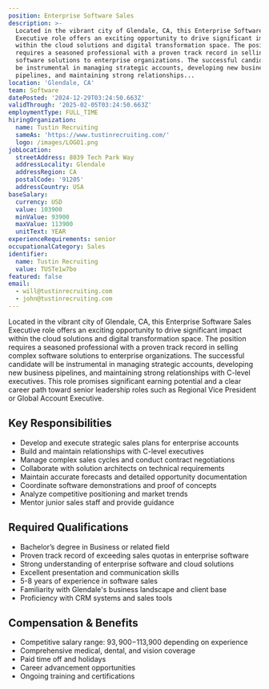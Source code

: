 ```yaml
---
position: Enterprise Software Sales
description: >-
  Located in the vibrant city of Glendale, CA, this Enterprise Software Sales
  Executive role offers an exciting opportunity to drive significant impact
  within the cloud solutions and digital transformation space. The position
  requires a seasoned professional with a proven track record in selling complex
  software solutions to enterprise organizations. The successful candidate will
  be instrumental in managing strategic accounts, developing new business
  pipelines, and maintaining strong relationships...
location: 'Glendale, CA'
team: Software
datePosted: '2024-12-29T03:24:50.663Z'
validThrough: '2025-02-05T03:24:50.663Z'
employmentType: FULL_TIME
hiringOrganization:
  name: Tustin Recruiting
  sameAs: 'https://www.tustinrecruiting.com/'
  logo: /images/LOGO1.png
jobLocation:
  streetAddress: 8039 Tech Park Way
  addressLocality: Glendale
  addressRegion: CA
  postalCode: '91205'
  addressCountry: USA
baseSalary:
  currency: USD
  value: 103900
  minValue: 93900
  maxValue: 113900
  unitText: YEAR
experienceRequirements: senior
occupationalCategory: Sales
identifier:
  name: Tustin Recruiting
  value: TUSTe1w7bo
featured: false
email:
  - will@tustinrecruiting.com
  - john@tustinrecruiting.com
---
```




Located in the vibrant city of Glendale, CA, this Enterprise Software Sales Executive role offers an exciting opportunity to drive significant impact within the cloud solutions and digital transformation space. The position requires a seasoned professional with a proven track record in selling complex software solutions to enterprise organizations. The successful candidate will be instrumental in managing strategic accounts, developing new business pipelines, and maintaining strong relationships with C-level executives. This role promises significant earning potential and a clear career path toward senior leadership roles such as Regional Vice President or Global Account Executive.

## Key Responsibilities
- Develop and execute strategic sales plans for enterprise accounts
- Build and maintain relationships with C-level executives
- Manage complex sales cycles and conduct contract negotiations
- Collaborate with solution architects on technical requirements
- Maintain accurate forecasts and detailed opportunity documentation
- Coordinate software demonstrations and proof of concepts
- Analyze competitive positioning and market trends
- Mentor junior sales staff and provide guidance

## Required Qualifications
- Bachelor’s degree in Business or related field
- Proven track record of exceeding sales quotas in enterprise software
- Strong understanding of enterprise software and cloud solutions
- Excellent presentation and communication skills
- 5-8 years of experience in software sales
- Familiarity with Glendale's business landscape and client base
- Proficiency with CRM systems and sales tools

## Compensation & Benefits
- Competitive salary range: $93,900-$113,900 depending on experience
- Comprehensive medical, dental, and vision coverage
- Paid time off and holidays
- Career advancement opportunities
- Ongoing training and certifications